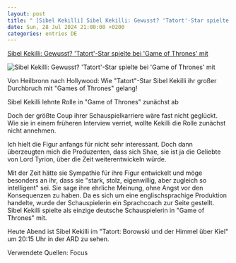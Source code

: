 ```yaml
---
layout: post
title: " [Sibel Kekilli] Sibel Kekilli: Gewusst? 'Tatort'-Star spielte bei 'Game of Thrones' mit"
date: Sun, 28 Jul 2024 21:00:00 +0200
categories: entries DE
---
```

[Sibel Kekilli: Gewusst? 'Tatort'-Star spielte bei 'Game of Thrones' mit](https://www.ok-magazin.de/tv-streaming/sibel-kekilli-gewusst-tatort-star-spielte-bei-game-thrones-mit-102155.html)

![Sibel Kekilli: Gewusst? 'Tatort'-Star spielte bei 'Game of Thrones' mit](https://www.ok-magazin.de/sites/default/files/styles/amp_image_ratio_16x9/public/media/gallery/2017/02/06/tatort-sibel-kekilli-axel-millberg.jpg)

Von Heilbronn nach Hollywood: Wie "Tatort"-Star Sibel Kekilli ihr großer Durchbruch mit "Games of Thrones" gelang!

Sibel Kekilli lehnte Rolle in "Game of Thrones" zunächst ab

Doch der größte Coup ihrer Schauspielkarriere wäre fast nicht geglückt. Wie sie in einem früheren Interview verriet, wollte Kekilli die Rolle zunächst nicht annehmen.

Ich hielt die Figur anfangs für nicht sehr interessant. Doch dann überzeugten mich die Produzenten, dass sich Shae, sie ist ja die Geliebte von Lord Tyrion, über die Zeit weiterentwickeln würde.

Mit der Zeit hätte sie Sympathie für ihre Figur entwickelt und möge besonders an ihr, dass sie "stark, stolz, eigenwillig, aber zugleich so intelligent" sei. Sie sage ihre ehrliche Meinung, ohne Angst vor den Konsequenzen zu haben. Da es sich um eine englischsprachige Produktion handelte, wurde der Schauspielerin ein Sprachcoach zur Seite gestellt. Sibel Kekilli spielte als einzige deutsche Schauspielerin in "Game of Thrones" mit.

Heute Abend ist Sibel Kekilli im "Tatort: Borowski und der Himmel über Kiel" um 20:15 Uhr in der ARD zu sehen.

Verwendete Quellen: Focus

